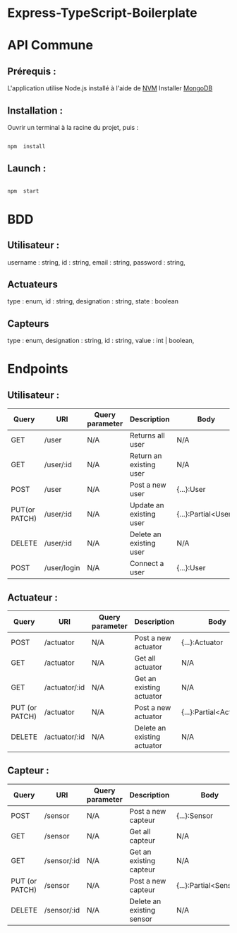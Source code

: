 # Express-TypeScript-Boilerplate



# API Commune

## Prérequis :

L'application utilise Node.js installé à l'aide de [NVM](https://github.com/nvm-sh/nvm)
Installer [MongoDB](https://www.mongodb.com/docs/manual/installation/)

## Installation :

  Ouvrir un terminal à la racine du projet, puis :

```ts

npm  install

```

  

## Launch :

  

```ts

npm  start

```



# BDD

## Utilisateur :
username : string,
id : string,
email : string,
password : string,

## Actuateurs
type : enum,
id : string,
designation : string,
state : boolean

## Capteurs
type : enum,
designation : string,
id : string,
value : int | boolean,

# Endpoints

## Utilisateur :

| Query | URI | Query parameter | Description | Body |
|--|--|--|--|--|
| GET | /user | N/A | Returns all user | N/A |
| GET | /user/:id | N/A | Return an existing user | N/A |
| POST | /user | N/A | Post a new user | {...}:User |
| PUT(or PATCH) | /user/:id | N/A | Update an existing user | {...}:Partial\<User>
| DELETE | /user/:id | N/A | Delete an existing user | N/A
| POST | /user/login | N/A | Connect a user | {...}:User

## Actuateur :

| Query | URI | Query parameter | Description | Body |
|--|--|--|--|--|
| POST | /actuator | N/A | Post a new actuator | {...}:Actuator
| GET | /actuator | N/A | Get all actuator | N/A
 | GET | /actuator/:id | N/A | Get an existing actuator | N/A
 | PUT (or PATCH) | /actuator | N/A | Post a new actuator | {...}:Partial\<Actuator>
 | DELETE | /actuator/:id | N/A | Delete an existing actuator | N/A

## Capteur :
| Query | URI | Query parameter | Description | Body |
|--|--|--|--|--|
| POST | /sensor | N/A | Post a new capteur | {...}:Sensor
| GET | /sensor | N/A | Get all capteur | N/A
 | GET | /sensor/:id | N/A | Get an existing capteur | N/A
 | PUT (or PATCH) | /sensor | N/A | Post a new capteur | {...}:Partial\<Sensor>
 | DELETE | /sensor/:id | N/A | Delete an existing sensor | N/A








